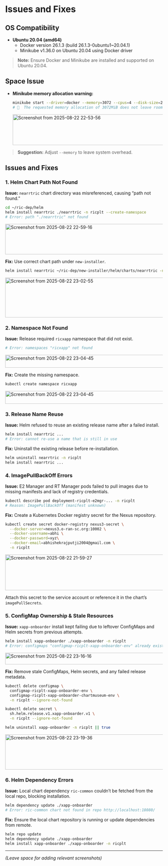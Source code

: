 # Issues and Fixes

## OS Compatibility

- **Ubuntu 20.04 (amd64)**
  - Docker version 26.1.3 (build 26.1.3-0ubuntu1~20.04.1)
  - Minikube v1.36.0 on Ubuntu 20.04 using Docker driver

> **Note:** Ensure Docker and Minikube are installed and supported on Ubuntu 20.04.

<!-- Add OS compatibility screenshot here -->

## Space Issue

- **Minikube memory allocation warning:**
  ```bash
  minikube start --driver=docker --memory=3072 --cpus=4 --disk-size=20g
  # 🧯  The requested memory allocation of 3072MiB does not leave room for system overhead...
  ```
  <img width="1431" height="98" alt="Screenshot from 2025-08-22 22-53-56" src="https://github.com/user-attachments/assets/78055f27-e931-4f7f-9d2b-1c168e7e11b6" />

  
> **Suggestion:** Adjust `--memory` to leave system overhead.

<!-- Add space issue screenshot here -->

## Issues and Fixes

### 1. Helm Chart Path Not Found

**Issue:** `nearrtric` chart directory was misreferenced, causing “path not found.”

```bash
cd ~/ric-dep/helm
helm install nearrtric ./nearrtric -n ricplt --create-namespace
# Error: path "./nearrtric" not found
```
<img width="1064" height="97" alt="Screenshot from 2025-08-22 22-59-16" src="https://github.com/user-attachments/assets/0a979c59-ca5b-48b9-a986-91c77374a3fa" />


**Fix:** Use correct chart path under `new-installer`.

```bash
helm install nearrtric ~/ric-dep/new-installer/helm/charts/nearrtric -n ricplt --create-namespace
```
<img width="1235" height="127" alt="Screenshot from 2025-08-22 23-02-55" src="https://github.com/user-attachments/assets/66735636-e268-47c9-9f0d-ffa09a185e4b" />


### 2. Namespace Not Found

**Issue:** Release required `ricxapp` namespace that did not exist.

```bash
# Error: namespaces "ricxapp" not found
```
<img width="1230" height="41" alt="Screenshot from 2025-08-22 23-04-45" src="https://github.com/user-attachments/assets/5d11ee21-2cab-4e69-af6a-ce17cb895a24" />

**Fix:** Create the missing namespace.

```bash
kubectl create namespace ricxapp
```
<img width="1230" height="41" alt="Screenshot from 2025-08-22 23-04-45" src="https://github.com/user-attachments/assets/12de7169-9ac8-4f1f-9a93-f3cf4125c6dd" />


### 3. Release Name Reuse

**Issue:** Helm refused to reuse an existing release name after a failed install.

```bash
helm install nearrtric ... 
# Error: cannot re-use a name that is still in use
```

**Fix:** Uninstall the existing release before re-installation.

```bash
helm uninstall nearrtric -n ricplt
helm install nearrtric ... 
```

### 4. ImagePullBackOff Errors

**Issue:** E2 Manager and RT Manager pods failed to pull images due to missing manifests and lack of registry credentials.

```bash
kubectl describe pod deployment-ricplt-e2mgr-... -n ricplt
# Reason: ImagePullBackOff (manifest unknown)
```

**Fix:** Create a Kubernetes Docker registry secret for the Nexus repository.

```bash
kubectl create secret docker-registry nexus3-secret \
  --docker-server=nexus3.o-ran-sc.org:10002 \
  --docker-username=abhi \
  --docker-password=xyz\
  --docker-email=abhishekrajputji2004@gmail.com \
  -n ricplt
```
<img width="869" height="114" alt="Screenshot from 2025-08-22 21-59-27" src="https://github.com/user-attachments/assets/69b62deb-4fad-462e-8ec3-471ccd6adffa" />

Attach this secret to the service account or reference it in the chart’s `imagePullSecrets`.

### 5. ConfigMap Ownership & Stale Resources

**Issue:** `xapp-onboarder` install kept failing due to leftover ConfigMaps and Helm secrets from previous attempts.

```bash
helm install xapp-onboarder ./xapp-onboarder -n ricplt
# Error: configmaps "configmap-ricplt-xapp-onboarder-env" already exists
```
<img width="1186" height="37" alt="Screenshot from 2025-08-22 23-16-16" src="https://github.com/user-attachments/assets/6292bf0d-322e-4d22-af68-53f47af22ecd" />


**Fix:** Remove stale ConfigMaps, Helm secrets, and any failed release metadata.

```bash
kubectl delete configmap \
  configmap-ricplt-xapp-onboarder-env \
  configmap-ricplt-xapp-onboarder-chartmuseum-env \
  -n ricplt --ignore-not-found

kubectl delete secret \
  sh.helm.release.v1.xapp-onboarder.v1 \
  -n ricplt --ignore-not-found

helm uninstall xapp-onboarder -n ricplt || true
```
<img width="1406" height="112" alt="Screenshot from 2025-08-22 23-19-36" src="https://github.com/user-attachments/assets/6bd61645-474c-4a86-b7fc-6ae75cf316c8" />

### 6. Helm Dependency Errors

**Issue:** Local chart dependency `ric-common` couldn’t be fetched from the local repo, blocking installation.

```bash
helm dependency update ./xapp-onboarder
# Error: ric-common chart not found in repo http://localhost:18080/
```

**Fix:** Ensure the local chart repository is running or update dependencies from remote.

```bash
helm repo update
helm dependency update ./xapp-onboarder
helm install xapp-onboarder ./xapp-onboarder -n ricplt
```

***

*(Leave space for adding relevant screenshots)*

